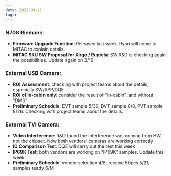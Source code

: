 ```yaml
---
date: 2022-03-21
tags:
---
```


### N708 Riemann:
- **Firmware Upgrade Function**: Released last week. Ryan will come to MiTAC to explain details.
- **MiTAC SKU SW Proposal for Xirgo / Ruptela**: SW R&D is checking again the possibilities. Update again on 3/16

### External USB Camera:
- **ROI Assessment**: checking with project teams about the details, especially SW/APP/DQE. 
- **ROI of In-cabin only**: consider the result of “in-cabin”, and without “DMS”
- **Preliminary Schedule**: EVT sample 5/30, DVT sample 8/8, PVT sample 8/26. Checking with project teams about the details.

### External TVI Camera:
- **Video Interference**: R&D found the interference was coming from HW, not the chipset. Now both vendors’ cameras are working correctly
- **IQ Comparison Tes**t: DQE will carry out the test this week
- **IP69K Test**: both vendors are working on “IP69K” samples. Update this week.
- **Preliminary Schedule**: vendor selection  4/8, receive 50pcs 5/21, samples ready 6/M

